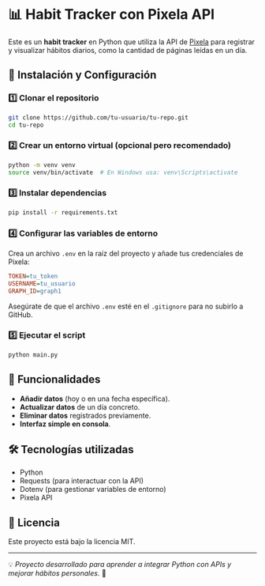 # 📊 Habit Tracker con Pixela API

Este es un **habit tracker** en Python que utiliza la API de [Pixela](https://pixe.la) para registrar y visualizar hábitos diarios, como la cantidad de páginas leídas en un día.  

## 🚀 Instalación y Configuración

### 1️⃣ Clonar el repositorio
```bash
git clone https://github.com/tu-usuario/tu-repo.git
cd tu-repo
```

### 2️⃣ Crear un entorno virtual (opcional pero recomendado)
```bash
python -m venv venv
source venv/bin/activate  # En Windows usa: venv\Scripts\activate
```

### 3️⃣ Instalar dependencias
```bash
pip install -r requirements.txt
```

### 4️⃣ Configurar las variables de entorno
Crea un archivo `.env` en la raíz del proyecto y añade tus credenciales de Pixela:

```ini
TOKEN=tu_token
USERNAME=tu_usuario
GRAPH_ID=graph1
```

Asegúrate de que el archivo `.env` esté en el `.gitignore` para no subirlo a GitHub.

### 5️⃣ Ejecutar el script
```bash
python main.py
```

## 📌 Funcionalidades
- **Añadir datos** (hoy o en una fecha específica).
- **Actualizar datos** de un día concreto.
- **Eliminar datos** registrados previamente.
- **Interfaz simple en consola**.

## 🛠 Tecnologías utilizadas
- Python
- Requests (para interactuar con la API)
- Dotenv (para gestionar variables de entorno)
- Pixela API

## 🐜 Licencia
Este proyecto está bajo la licencia MIT.

---

💡 _Proyecto desarrollado para aprender a integrar Python con APIs y mejorar hábitos personales._ 🚀

